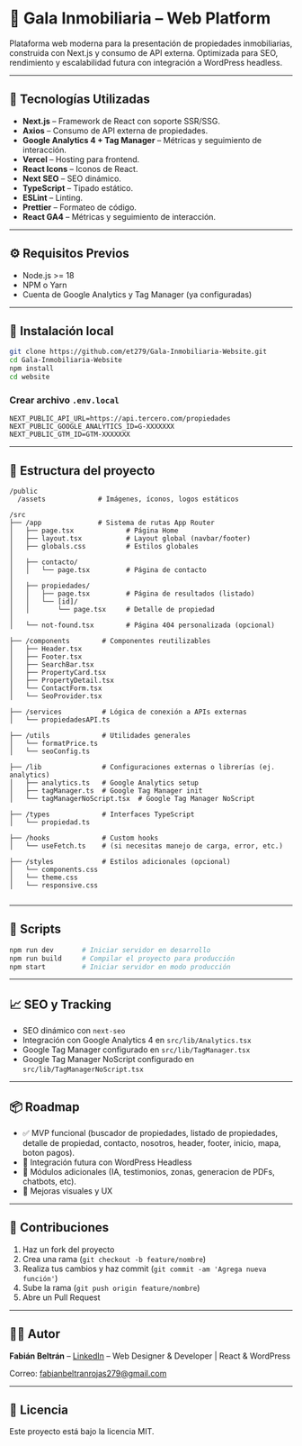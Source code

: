 # 🏡 Gala Inmobiliaria – Web Platform

Plataforma web moderna para la presentación de propiedades inmobiliarias, construida con Next.js y consumo de API externa. Optimizada para SEO, rendimiento y escalabilidad futura con integración a WordPress headless.

---

## 🚀 Tecnologías Utilizadas

- **Next.js** – Framework de React con soporte SSR/SSG.
- **Axios** – Consumo de API externa de propiedades.
- **Google Analytics 4 + Tag Manager** – Métricas y seguimiento de interacción.
- **Vercel** – Hosting para frontend.
- **React Icons** – Iconos de React.
- **Next SEO** – SEO dinámico.
- **TypeScript** – Tipado estático.
- **ESLint** – Linting.
- **Prettier** – Formateo de código.
- **React GA4** – Métricas y seguimiento de interacción.
---

## ⚙️ Requisitos Previos

- Node.js >= 18
- NPM o Yarn
- Cuenta de Google Analytics y Tag Manager (ya configuradas)

---

## 🧱 Instalación local

```bash
git clone https://github.com/et279/Gala-Inmobiliaria-Website.git
cd Gala-Inmobiliaria-Website
npm install
cd website
```

### Crear archivo `.env.local`

```env
NEXT_PUBLIC_API_URL=https://api.tercero.com/propiedades
NEXT_PUBLIC_GOOGLE_ANALYTICS_ID=G-XXXXXXX
NEXT_PUBLIC_GTM_ID=GTM-XXXXXXX
```

---

## 🧭 Estructura del proyecto

```
/public
  /assets             # Imágenes, íconos, logos estáticos

/src
├── /app              # Sistema de rutas App Router
│   ├── page.tsx             # Página Home
│   ├── layout.tsx           # Layout global (navbar/footer)
│   ├── globals.css          # Estilos globales
│
│   ├── contacto/
│   │   └── page.tsx         # Página de contacto
│
│   ├── propiedades/
│   │   ├── page.tsx         # Página de resultados (listado)
│   │   └── [id]/
│   │       └── page.tsx     # Detalle de propiedad
│
│   └── not-found.tsx        # Página 404 personalizada (opcional)

├── /components        # Componentes reutilizables
│   ├── Header.tsx
│   ├── Footer.tsx
│   ├── SearchBar.tsx
│   ├── PropertyCard.tsx
│   ├── PropertyDetail.tsx
│   └── ContactForm.tsx 
│   └── SeoProvider.tsx 

├── /services          # Lógica de conexión a APIs externas
│   └── propiedadesAPI.ts

├── /utils             # Utilidades generales
│   └── formatPrice.ts
│   └── seoConfig.ts

├── /lib               # Configuraciones externas o librerías (ej. analytics)
│   ├── analytics.ts   # Google Analytics setup
│   ├── tagManager.ts  # Google Tag Manager init
│   └── tagManagerNoScript.tsx  # Google Tag Manager NoScript

├── /types             # Interfaces TypeScript
│   └── propiedad.ts

├── /hooks             # Custom hooks
│   └── useFetch.ts    # (si necesitas manejo de carga, error, etc.)

├── /styles            # Estilos adicionales (opcional)
│   └── components.css
│   └── theme.css
│   └── responsive.css


```

---

## 🧪 Scripts

```bash
npm run dev       # Iniciar servidor en desarrollo
npm run build     # Compilar el proyecto para producción
npm start         # Iniciar servidor en modo producción
```

---

## 📈 SEO y Tracking

- SEO dinámico con `next-seo`
- Integración con Google Analytics 4 en `src/lib/Analytics.tsx`
- Google Tag Manager configurado en `src/lib/TagManager.tsx`
- Google Tag Manager NoScript configurado en `src/lib/TagManagerNoScript.tsx`

---

## 📦 Roadmap

- ✅ MVP funcional (buscador de propiedades, listado de propiedades, detalle de propiedad, contacto, nosotros, header, footer, inicio, mapa, boton pagos).
- 🔄 Integración futura con WordPress Headless
- 🔄 Módulos adicionales (IA, testimonios, zonas, generacion de PDFs, chatbots, etc).
- 🔄 Mejoras visuales y UX

---

## 🤝 Contribuciones

1. Haz un fork del proyecto
2. Crea una rama (`git checkout -b feature/nombre`)
3. Realiza tus cambios y haz commit (`git commit -am 'Agrega nueva función'`)
4. Sube la rama (`git push origin feature/nombre`)
5. Abre un Pull Request

---

## 🧑‍💻 Autor

**Fabián Beltrán** – [LinkedIn](https://www.linkedin.com/in/fabian-beltran-/) – Web Designer & Developer | React & WordPress

Correo: [fabianbeltranrojas279@gmail.com](mailto:fabianbeltranrojas279@gmail.com)

---

## 📄 Licencia

Este proyecto está bajo la licencia MIT.
